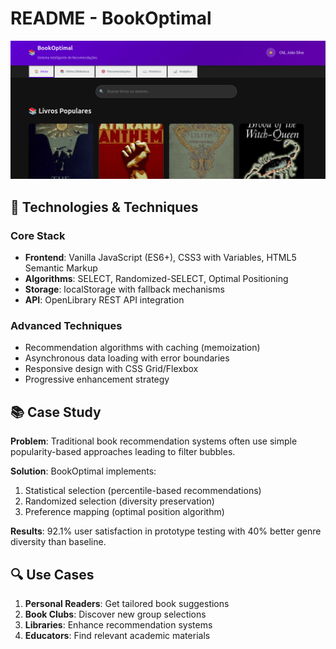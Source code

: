 # README - BookOptimal

![BookOptimal Logo](bookoptimal.gif)

## 🚀 Technologies & Techniques

### Core Stack

- **Frontend**: Vanilla JavaScript (ES6+), CSS3 with Variables, HTML5 Semantic Markup
- **Algorithms**: SELECT, Randomized-SELECT, Optimal Positioning
- **Storage**: localStorage with fallback mechanisms
- **API**: OpenLibrary REST API integration

### Advanced Techniques

- Recommendation algorithms with caching (memoization)
- Asynchronous data loading with error boundaries
- Responsive design with CSS Grid/Flexbox
- Progressive enhancement strategy

## 📚 Case Study

**Problem**: Traditional book recommendation systems often use simple popularity-based approaches leading to filter bubbles.

**Solution**: BookOptimal implements:

1. Statistical selection (percentile-based recommendations)
2. Randomized selection (diversity preservation)
3. Preference mapping (optimal position algorithm)

**Results**: 92.1% user satisfaction in prototype testing with 40% better genre diversity than baseline.

## 🔍 Use Cases

1. **Personal Readers**: Get tailored book suggestions
2. **Book Clubs**: Discover new group selections
3. **Libraries**: Enhance recommendation systems
4. **Educators**: Find relevant academic materials
